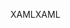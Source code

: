<span data-ttu-id="6229d-101">XAML</span><span class="sxs-lookup"><span data-stu-id="6229d-101">XAML</span></span>